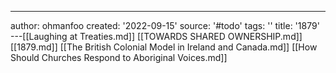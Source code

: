 ---
author: ohmanfoo
created: '2022-09-15'
source: '#todo'
tags: ''
title: '1879'
---[[Laughing at Treaties.md]]
[[TOWARDS SHARED OWNERSHIP.md]]
[[1879.md]]
[[The British Colonial Model in Ireland and Canada.md]]
[[How Should Churches Respond to Aboriginal Voices.md]]

